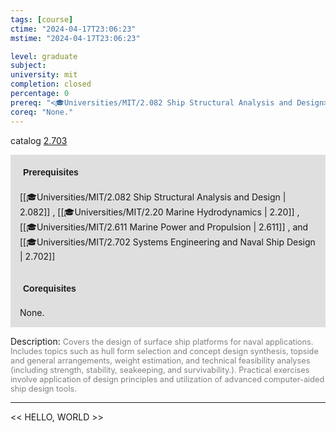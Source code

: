 ```yaml
---
tags: [course]
ctime: "2024-04-17T23:06:23"
mstime: "2024-04-17T23:06:23"

level: graduate
subject: 
university: mit
completion: closed
percentage: 0
prereq: "<🎓Universities/MIT/2.082 Ship Structural Analysis and Design> , <🎓Universities/MIT/2.20 Marine Hydrodynamics> , <🎓Universities/MIT/2.611 Marine Power and Propulsion> , and <🎓Universities/MIT/2.702 Systems Engineering and Naval Ship Design>"
coreq: "None."
---
```


catalog [2.703](http://student.mit.edu/catalog/m2b.html#2.703)

<span style="display: block; padding: 15px; background-color: rgb(100, 100, 100, 0.2);"><font id="m_prereq1915_0" style="display: block; font-family: Arial, sans-serif; font-weight: bold; padding: 5px">Prerequisites</font><br><span id="prereq1915_0">[[🎓Universities/MIT/2.082 Ship Structural Analysis and Design | 2.082]] , [[🎓Universities/MIT/2.20 Marine Hydrodynamics | 2.20]] , [[🎓Universities/MIT/2.611 Marine Power and Propulsion | 2.611]] , and [[🎓Universities/MIT/2.702 Systems Engineering and Naval Ship Design | 2.702]]</span></span>
<span style="display: block; padding: 15px; background-color: rgb(100, 100, 100, 0.2);"><font id="m_coreq1915_0" style="display: block; font-family: Arial, sans-serif; font-weight: bold; padding: 5px">Corequisites</font><br><span id="coreq1915_0">None.</span></span>

<font style="">Description:</font>
<font style="color: grey; font-size: 0.8rem;">Covers the design of surface ship platforms for naval applications. Includes topics such as hull form selection and concept design synthesis, topside and general arrangements, weight estimation, and technical feasibility analyses (including strength, stability, seakeeping, and survivability.). Practical exercises involve application of design principles and utilization of advanced computer-aided ship design tools.</font>



---

<< HELLO, WORLD >>
